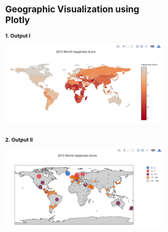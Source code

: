 # Geographic Visualization using Plotly

### 1. Output I
<img src="https://github.com/ytian22/Data-Visualization-Collection/blob/master/Plotly/output1.png">
<br><br>

### 2. Output II
<img src="https://github.com/ytian22/Data-Visualization-Collection/blob/master/Plotly/output2.png">
<br><br>

